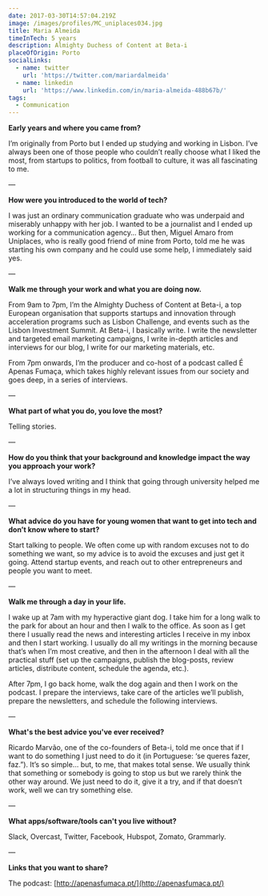 ```yaml
---
date: 2017-03-30T14:57:04.219Z
image: /images/profiles/MC_uniplaces034.jpg
title: Maria Almeida
timeInTech: 5 years
description: Almighty Duchess of Content at Beta-i
placeOfOrigin: Porto
socialLinks:
  - name: twitter
    url: 'https://twitter.com/mariardalmeida'
  - name: linkedin
    url: 'https://www.linkedin.com/in/maria-almeida-488b67b/'
tags:
  - Communication
---
```


**Early years and where you came from?**

I’m originally from Porto but I ended up studying and working in Lisbon. I’ve always been one of those people who couldn’t really choose what I liked the most, from startups to politics, from football to culture, it was all fascinating to me. 

—

**How were you introduced to the world of tech?**

I was just an ordinary communication graduate who was underpaid and miserably unhappy with her job. I wanted to be a journalist and I ended up working for a communication agency… But then, Miguel Amaro from Uniplaces, who is really good friend of mine from Porto, told me he was starting his own company and he could use some help, I immediately said yes. 

—

**Walk me through your work and what you are doing now.**

From 9am to 7pm, I’m the Almighty Duchess of Content at Beta-i, a top European organisation that supports startups and innovation through acceleration programs such as Lisbon Challenge, and events such as the Lisbon Investment Summit. At Beta-i, I basically write. I write the newsletter and targeted email marketing campaigns, I write in-depth articles and interviews for our blog, I write for our marketing materials, etc.  

From 7pm onwards, I’m the producer and co-host of a podcast called É Apenas Fumaça, which takes highly relevant issues from our society and goes deep, in a series of interviews.   

—

**What part of what you do, you love the most?**

Telling stories. 

—

**How do you think that your background and knowledge impact the way you approach your work?**

I’ve always loved writing and I think that going through university helped me a lot in structuring things in my head. 

—

**What advice do you have for young women that want to get into tech and don’t know where to start?**

Start talking to people. We often come up with random excuses not to do something we want, so my advice is to avoid the excuses and just get it going. Attend startup events, and reach out to other entrepreneurs and people you want to meet.  

—

**Walk me through a day in your life.**

I wake up at 7am with my hyperactive giant dog. I take him for a long walk to the park for about an hour and then I walk to the office. As soon as I get there I usually read the news and interesting articles I receive in my inbox and then I start working. I usually do all my writings in the morning because that’s when I’m most creative, and then in the afternoon I deal with all the practical stuff (set up the campaigns, publish the blog-posts, review articles, distribute content, schedule the agenda, etc.).

After 7pm, I go back home, walk the dog again and then I work on the podcast. I prepare the interviews, take care of the articles we’ll publish, prepare the newsletters, and schedule the following interviews.

—

**What's the best advice you've ever received?**

Ricardo Marvão, one of the co-founders of Beta-i, told me once that if I want to do something I just need to do it (in Portuguese: ‘se queres fazer, faz.”). It’s so simple… but, to me, that makes total sense. We usually think that something or somebody is going to stop us but we rarely think the other way around. We just need to do it, give it a try, and if that doesn’t work, well we can try something else. 

—

**What apps/software/tools can't you live without?**

Slack, Overcast, Twitter, Facebook, Hubspot, Zomato, Grammarly.

—

**Links that you want to share?** 

The podcast: [http://apenasfumaca.pt/](http://apenasfumaca.pt/)